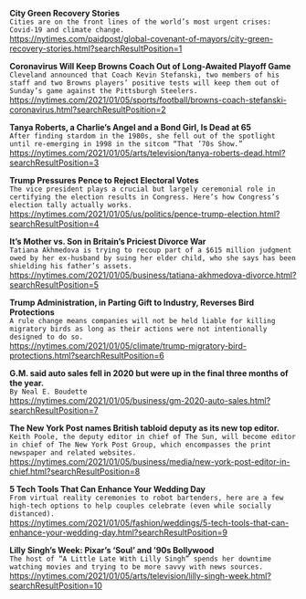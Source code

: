 **City Green Recovery Stories**\
`Cities are on the front lines of the world’s most urgent crises: Covid-19 and climate change. `\
https://nytimes.com/paidpost/global-covenant-of-mayors/city-green-recovery-stories.html?searchResultPosition=1

**Coronavirus Will Keep Browns Coach Out of Long-Awaited Playoff Game**\
`Cleveland announced that Coach Kevin Stefanski, two members of his staff and two Browns players’ positive tests will keep them out of Sunday’s game against the Pittsburgh Steelers.`\
https://nytimes.com/2021/01/05/sports/football/browns-coach-stefanski-coronavirus.html?searchResultPosition=2

**Tanya Roberts, a Charlie’s Angel and a Bond Girl, Is Dead at 65**\
`After finding stardom in the 1980s, she fell out of the spotlight until re-emerging in 1998 in the sitcom “That ’70s Show.”`\
https://nytimes.com/2021/01/05/arts/television/tanya-roberts-dead.html?searchResultPosition=3

**Trump Pressures Pence to Reject Electoral Votes**\
`The vice president plays a crucial but largely ceremonial role in certifying the election results in Congress. Here’s how Congress’s election tally actually works.`\
https://nytimes.com/2021/01/05/us/politics/pence-trump-election.html?searchResultPosition=4

**It’s Mother vs. Son in Britain’s Priciest Divorce War**\
`Tatiana Akhmedova is trying to recoup part of a $615 million judgment owed by her ex-husband by suing her elder child, who she says has been shielding his father’s assets.`\
https://nytimes.com/2021/01/05/business/tatiana-akhmedova-divorce.html?searchResultPosition=5

**Trump Administration, in Parting Gift to Industry, Reverses Bird Protections**\
`A rule change means companies will not be held liable for killing migratory birds as long as their actions were not intentionally designed to do so.`\
https://nytimes.com/2021/01/05/climate/trump-migratory-bird-protections.html?searchResultPosition=6

**G.M. said auto sales fell in 2020 but were up in the final three months of the year.**\
`By Neal E. Boudette`\
https://nytimes.com/2021/01/05/business/gm-2020-auto-sales.html?searchResultPosition=7

**The New York Post names British tabloid deputy as its new top editor.**\
`Keith Poole, the deputy editor in chief of The Sun, will become editor in chief of The New York Post Group, which encompasses the print newspaper and related websites.`\
https://nytimes.com/2021/01/05/business/media/new-york-post-editor-in-chief.html?searchResultPosition=8

**5 Tech Tools That Can Enhance Your Wedding Day**\
`From virtual reality ceremonies to robot bartenders, here are a few high-tech options to help couples celebrate (even while socially distanced).`\
https://nytimes.com/2021/01/05/fashion/weddings/5-tech-tools-that-can-enhance-your-wedding-day.html?searchResultPosition=9

**Lilly Singh’s Week: Pixar’s ‘Soul’ and ’90s Bollywood**\
`The host of “A Little Late With Lilly Singh” spends her downtime watching movies and trying to be more savvy with news sources.`\
https://nytimes.com/2021/01/05/arts/television/lilly-singh-week.html?searchResultPosition=10

